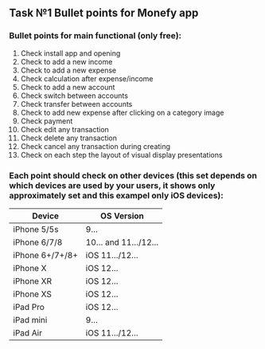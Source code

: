 ## Task №1 Bullet points for Monefy app

### Bullet points for main functional (only free):
1. Check install app and opening
2. Check to add a new income
3. Check to add a new expense
4. Check calculation after expense/income
5. Check to add a new account
6. Check switch between accounts 
7. Check transfer between accounts 
8. Check to add new expense after clicking on a category image
9. Check payment
10. Check edit any transaction
11. Check delete any transaction
12. Check cancel any transaction during creating
13. Check on each step the layout of visual display presentations

### Each point should check on other devices (this set depends on which devices are used by your users, it shows only approximately set and this exampel only iOS devices):
| Device        | OS Version    |
|---------------|---------------|
|iPhone 5/5s    |9…             |
|iPhone 6/7/8   |10… and 11…/12…|
|iPhone 6+/7+/8+|iOS 11…/12…    |
|iPhone X	    |iOS 12…        |
|iPhone XR	    |iOS 12…        |
|iPhone XS	    |iOS 12…        |
|iPad Pro	    |iOS 12…        |
|iPad mini	    |9…             |
|iPad Air	    |iOS 11…/12…    |